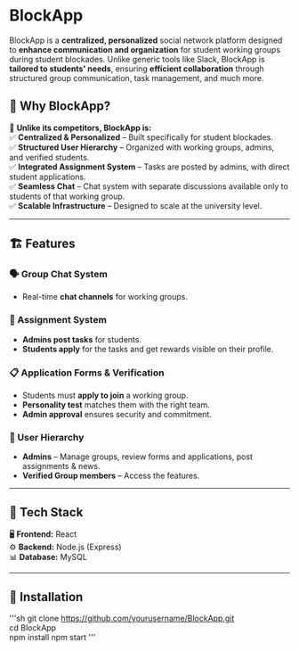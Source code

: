 # BlockApp  

BlockApp is a **centralized, personalized** social network platform designed to **enhance communication and organization** for student working groups during student blockades. Unlike generic tools like Slack, BlockApp is **tailored to students' needs**, ensuring **efficient collaboration** through structured group communication, task management, and much more.  

## 🌟 Why BlockApp?  

🚀 **Unlike its competitors, BlockApp is:**  
✅ **Centralized & Personalized** – Built specifically for student blockades.  
✅ **Structured User Hierarchy** – Organized with working groups, admins, and verified students.  
✅ **Integrated Assignment System** – Tasks are posted by admins, with direct student applications.  
✅ **Seamless Chat** – Chat system with separate discussions available only to students of that working group.  
✅ **Scalable Infrastructure** – Designed to scale at the university level.  

---

## 🏗 Features  

### 🗣 Group Chat System  
- Real-time **chat channels** for working groups.   

### 📌 Assignment System  
- **Admins post tasks** for students.  
- **Students apply** for the tasks and get rewards visible on their profile.  

### 📋 Application Forms & Verification  
- Students must **apply to join** a working group.  
- **Personality test** matches them with the right team.  
- **Admin approval** ensures security and commitment.  

### 🔗 User Hierarchy  
- **Admins** – Manage groups, review forms and applications, post assignments & news.  
- **Verified Group members** – Access the features.    

---

## 🔧 Tech Stack  

🖥 **Frontend:** React  
⚙ **Backend:** Node.js (Express)  
📊 **Database:** MySQL  

---

## 🚀 Installation  

  '''sh
   git clone https://github.com/yourusername/BlockApp.git  
   cd BlockApp  
   npm install
   npm start
  '''
